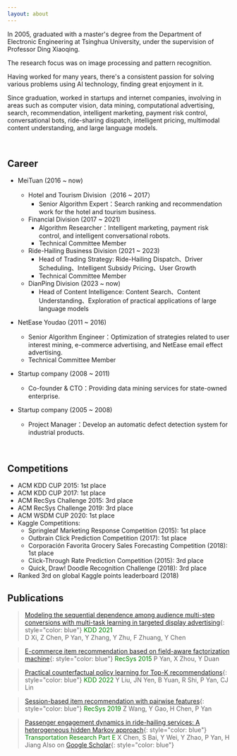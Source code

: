 ```yaml
---
layout: about 
---
```


In 2005, graduated with a master's degree from the Department of Electronic Engineering at Tsinghua University, under the supervision of Professor Ding Xiaoqing. 

The research focus was on image processing and pattern recognition. 

Having worked for many years, there's a consistent passion for solving various problems using AI technology, finding great enjoyment in it. 

Since graduation, worked in startups and internet companies, involving in areas such as computer vision, data mining, computational advertising, search, recommendation, intelligent marketing, payment risk control, conversational bots, ride-sharing dispatch, intelligent pricing, multimodal content understanding, and large language models.

<br/>

## Career
* MeiTuan (2016 ~ now)
  * Hotel and Tourism Division（2016 ~ 2017）
    * Senior Algorithm Expert：Search ranking and recommendation work for the hotel and tourism business.
  * Financial Division (2017 ~ 2021)
    * Algorithm Researcher：Intelligent marketing, payment risk control, and intelligent conversational robots.
    * Technical Committee Member 
  * Ride-Hailing Business Division (2021 ~ 2023)
    * Head of Trading Strategy: Ride-Hailing Dispatch、Driver Scheduling、Intelligent Subsidy Pricing、User Growth
    * Technical Committee Member
  * DianPing Division (2023 ~ now)
    * Head of Content Intelligence: Content Search、Content Understanding、Exploration of practical applications of large language models
        
* NetEase Youdao (2011 ~ 2016)
  * Senior Algorithm Engineer：Optimization of strategies related to user interest mining, e-commerce advertising, and NetEase email effect advertising.
  * Technical Committee Member
* Startup company (2008 ~ 2011)
  * Co-founder & CTO：Providing data mining services for state-owned enterprise.
* Startup company (2005 ~ 2008)
  * Project Manager：Develop an automatic defect detection system for industrial products.
<br/>

## Competitions
* ACM KDD CUP 2015: 1st place
* ACM KDD CUP 2017: 1st place
* ACM RecSys Challenge 2015: 3rd place
* ACM RecSys Challenge 2019: 3rd place
* ACM WSDM CUP 2020: 1st place
* Kaggle Competitions:
  * Springleaf Marketing Response Competition (2015): 1st place
  * Outbrain Click Prediction Competition (2017): 1st place
  * Corporación Favorita Grocery Sales Forecasting Competition (2018): 1st place
  * Click-Through Rate Prediction Competition (2015): 3rd place
  * Quick, Draw! Doodle Recognition Challenge (2018): 3rd place
* Ranked 3rd on global Kaggle points leaderboard (2018)


## Publications
> [Modeling the sequential dependence among audience multi-step conversions with multi-task learning in targeted display advertising](https://scholar.google.com/citations?view_op=view_citation&hl=en&user=D5qtWJkAAAAJ&citation_for_view=D5qtWJkAAAAJ:2osOgNQ5qMEC){: style="color: blue"} <font color=#008000>KDD 2021</font>   
> D Xi, Z Chen, P Yan, Y Zhang, Y Zhu, F Zhuang, Y Chen

> [E-commerce item recommendation based on field-aware factorization machine](https://scholar.google.com/citations?view_op=view_citation&hl=en&user=D5qtWJkAAAAJ&citation_for_view=D5qtWJkAAAAJ:qjMakFHDy7sC){: style="color: blue"} <font color=#008000>RecSys 2015</font>
> P Yan, X Zhou, Y Duan

> [Practical counterfactual policy learning for Top-K recommendations](https://scholar.google.com/citations?view_op=view_citation&hl=en&user=D5qtWJkAAAAJ&citation_for_view=D5qtWJkAAAAJ:d1gkVwhDpl0C){: style="color: blue"} <font color=#008000>KDD 2022</font>
> Y Liu, JN Yen, B Yuan, R Shi, P Yan, CJ Lin

> [Session-based item recommendation with pairwise features](https://scholar.google.com/citations?view_op=view_citation&hl=en&user=D5qtWJkAAAAJ&citation_for_view=D5qtWJkAAAAJ:u5HHmVD_uO8C){: style="color: blue"}  <font color=#008000>RecSys 2019</font>
> Z Wang, Y Gao, H Chen, P Yan

> [Passenger engagement dynamics in ride-hailing services: A heterogeneous hidden Markov approach](https://www.sciencedirect.com/science/article/pii/S1366554523000054){: style="color: blue"}  <font color=#008000>Transportation Research Part E</font>
> X Chen, S Bai, Y Wei, Y Zhao, P Yan, H Jiang
Also on [Google Scholar](https://scholar.google.com/citations?hl=en&user=D5qtWJkAAAAJ){: style="color: blue"}
